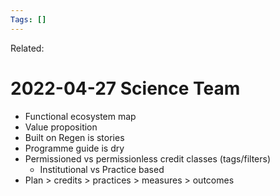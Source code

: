 ```yaml
---
Tags: []
---
```

Related: 
# 2022-04-27 Science Team
- Functional ecosystem map
- Value proposition
- Built on Regen is stories
- Programme guide is dry
- Permissioned vs permissionless credit classes (tags/filters)
	- Institutional vs Practice based 
- Plan > credits > practices > measures > outcomes

